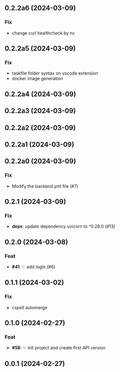 ## 0.2.2a6 (2024-03-09)

### Fix

- change curl healthcheck by nc

## 0.2.2a5 (2024-03-09)

### Fix

- taskfile folder syntax on vscode extension
- docker image generation

## 0.2.2a4 (2024-03-09)

## 0.2.2a3 (2024-03-09)

## 0.2.2a2 (2024-03-09)

## 0.2.2a1 (2024-03-09)

## 0.2.2a0 (2024-03-09)

### Fix

- Modify the backend.yml file (#7)

## 0.2.1 (2024-03-09)

### Fix

- **deps**: update dependency uvicorn to ^0.28.0 (#13)

## 0.2.0 (2024-03-08)

### Feat

- **#41**: :sparkles: add login (#6)

## 0.1.1 (2024-03-02)

### Fix

- cspell automerge

## 0.1.0 (2024-02-27)

### Feat

- **#58**: :sparkles: init project and create first API version

## 0.0.1 (2024-02-27)

